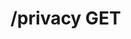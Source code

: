 #  /privacy GET

<api-endpoint openapi-path="../../../openApi.json" method="GET" endpoint="/privacy"/>